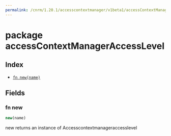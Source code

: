 ```yaml
---
permalink: /cnrm/1.20.1/accesscontextmanager/v1beta1/accessContextManagerAccessLevel/
---
```


# package accessContextManagerAccessLevel



## Index

* [`fn new(name)`](#fn-new)

## Fields

### fn new

```ts
new(name)
```

new returns an instance of Accesscontextmanageraccesslevel